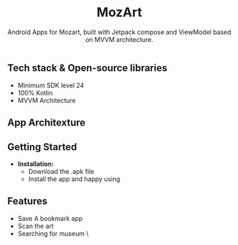 <h1 align="center">MozArt</h1>

<p align="center">
  Android Apps for Mozart, built with Jetpack compose and ViewModel based on MVVM architecture.
</p>

<p align="center">
  <img>
</p>

## Tech stack & Open-source libraries
- Minimum SDK level 24
- 100% Kotlin
- MVVM Architecture


## App Architexture


## Getting Started

- **Installation:**
  - Download the .apk file
  - Install the app and happy using
 
## Features



  - Save A bookmark app
  - Scan the art
  - Searching for museum
\
